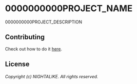 # 0000000000PROJECT_NAME

0000000000PROJECT_DESCRIPTION

<!-- ## Project -->

<!-- Check out the [PROJECT](https://github.com/nightalike/__________REPOSITORY_NAME/blob/main/PROJECT.md) file in the project root. -->

## Contributing

Check out how to do it [here](https://github.com/nightalike/__________REPOSITORY_NAME/blob/main/CONTRIBUTING.md).

## License

<!-- This project is licensed under the [Apache-2.0](https://github.com/nightalike/__________REPOSITORY_NAME/blob/main/LICENSE) license. -->
<!-- This project is licensed under the [CC0-1.0](https://github.com/nightalike/__________REPOSITORY_NAME/blob/main/LICENSE) license. -->
<!-- This project is licensed under the [GPL-2.0-only](https://github.com/nightalike/__________REPOSITORY_NAME/blob/main/LICENSE) license. -->
<!-- This project is licensed under the [GPL-3.0-only](https://github.com/nightalike/__________REPOSITORY_NAME/blob/main/LICENSE) license. -->
<!-- This project is licensed under the [MIT](https://github.com/nightalike/__________REPOSITORY_NAME/blob/main/LICENSE) license. -->

###### Copyright (c) NIGHTALIKE. All rights reserved.
